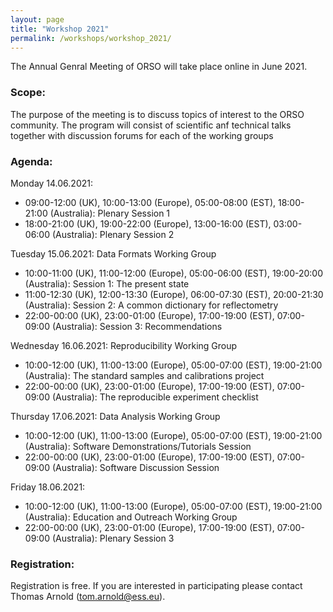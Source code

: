 ```yaml
---
layout: page
title: "Workshop 2021"
permalink: /workshops/workshop_2021/
---
```


The Annual Genral Meeting of ORSO will take place online in June 2021.

### Scope:

The purpose of the meeting is to discuss topics of interest to the ORSO community.
The program will consist of scientific anf technical talks together with discussion forums for each of the working groups

### Agenda:

Monday 14.06.2021:
- 09:00-12:00 (UK), 10:00-13:00 (Europe), 05:00-08:00 (EST), 18:00-21:00 (Australia): Plenary Session 1
- 18:00-21:00 (UK), 19:00-22:00 (Europe), 13:00-16:00 (EST), 03:00-06:00 (Australia): Plenary Session 2

Tuesday 15.06.2021: Data Formats Working Group
- 10:00-11:00 (UK), 11:00-12:00 (Europe), 05:00-06:00 (EST), 19:00-20:00 (Australia): Session 1: The present state
- 11:00-12:30 (UK), 12:00-13:30 (Europe), 06:00-07:30 (EST), 20:00-21:30 (Australia): Session 2: A common dictionary for reflectometry
- 22:00-00:00 (UK), 23:00-01:00 (Europe), 17:00-19:00 (EST), 07:00-09:00 (Australia): Session 3: Recommendations

Wednesday 16.06.2021: Reproducibility Working Group
- 10:00-12:00 (UK), 11:00-13:00 (Europe), 05:00-07:00 (EST), 19:00-21:00 (Australia): The standard samples and calibrations project
- 22:00-00:00 (UK), 23:00-01:00 (Europe), 17:00-19:00 (EST), 07:00-09:00 (Australia): The reproducible experiment checklist

Thursday 17.06.2021: Data Analysis Working Group
- 10:00-12:00 (UK), 11:00-13:00 (Europe), 05:00-07:00 (EST), 19:00-21:00 (Australia): Software Demonstrations/Tutorials Session
- 22:00-00:00 (UK), 23:00-01:00 (Europe), 17:00-19:00 (EST), 07:00-09:00 (Australia): Software Discussion Session 

Friday 18.06.2021:
- 10:00-12:00 (UK), 11:00-13:00 (Europe), 05:00-07:00 (EST), 19:00-21:00 (Australia): Education and Outreach Working Group
- 22:00-00:00 (UK), 23:00-01:00 (Europe), 17:00-19:00 (EST), 07:00-09:00 (Australia): Plenary Session 3


### Registration:

Registration is free. If you are interested in participating please contact Thomas Arnold (tom.arnold@ess.eu).


